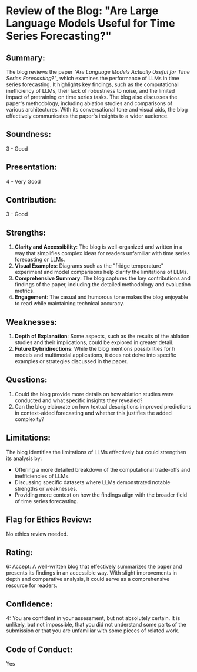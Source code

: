 # Review of the Blog: "Are Large Language Models Useful for Time Series Forecasting?"

## Summary:

The blog reviews the paper *"Are Language Models Actually Useful for Time Series Forecasting?"*, which examines the performance of LLMs in time series forecasting. It highlights key findings, such as the computational inefficiency of LLMs, their lack of robustness to noise, and the limited impact of pretraining on time series tasks. The blog also discusses the paper's methodology, including ablation studies and comparisons of various architectures. With its conversational tone and visual aids, the blog effectively communicates the paper's insights to a wider audience.

## Soundness: 
3 - Good

## Presentation: 
4 - Very Good

## Contribution: 
3 - Good

## Strengths:
1. **Clarity and Accessibility**: The blog is well-organized and written in a way that simplifies complex ideas for readers unfamiliar with time series forecasting or LLMs.
2. **Visual Examples**: Diagrams such as the "fridge temperature" experiment and model comparisons help clarify the limitations of LLMs.
3. **Comprehensive Summary**: The blog captures the key contributions and findings of the paper, including the detailed methodology and evaluation metrics.
4. **Engagement**: The casual and humorous tone makes the blog enjoyable to read while maintaining technical accuracy.

## Weaknesses:
1. **Depth of Explanation**: Some aspects, such as the results of the ablation studies and their implications, could be explored in greater detail.
2. **Future Dybridirections**: While the blog mentions possibilities for h models and multimodal applications, it does not delve into specific examples or strategies discussed in the paper.

## Questions:
1. Could the blog provide more details on how ablation studies were conducted and what specific insights they revealed?
2. Can the blog elaborate on how textual descriptions improved predictions in context-aided forecasting and whether this justifies the added complexity?

## Limitations:
The blog identifies the limitations of LLMs effectively but could strengthen its analysis by:
- Offering a more detailed breakdown of the computational trade-offs and inefficiencies of LLMs.
- Discussing specific datasets where LLMs demonstrated notable strengths or weaknesses.
- Providing more context on how the findings align with the broader field of time series forecasting.

## Flag for Ethics Review:
No ethics review needed.

## Rating:
6: Accept: A well-written blog that effectively summarizes the paper and presents its findings in an accessible way. With slight improvements in depth and comparative analysis, it could serve as a comprehensive resource for readers.

## Confidence:
4: You are confident in your assessment, but not absolutely certain. It is unlikely, but not impossible, that you did not understand some parts of the submission or that you are unfamiliar with some pieces of related work.

## Code of Conduct:
Yes